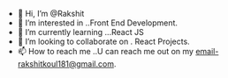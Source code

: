 - 👋 Hi, I’m @Rakshit
- 👀 I’m interested in ..Front End Development.
- 🌱 I’m currently learning ...React JS
- 💞️ I’m looking to collaborate on . React Projects.
- 📫 How to reach me ..U can reach me out on my email-rakshitkoul181@gmail.com.

<!---
rakshitkoul181/rakshitkoul181 is a ✨ special ✨ repository because its `README.md` (this file) appears on your GitHub profile.
You can click the Preview link to take a look at your changes.
--->
